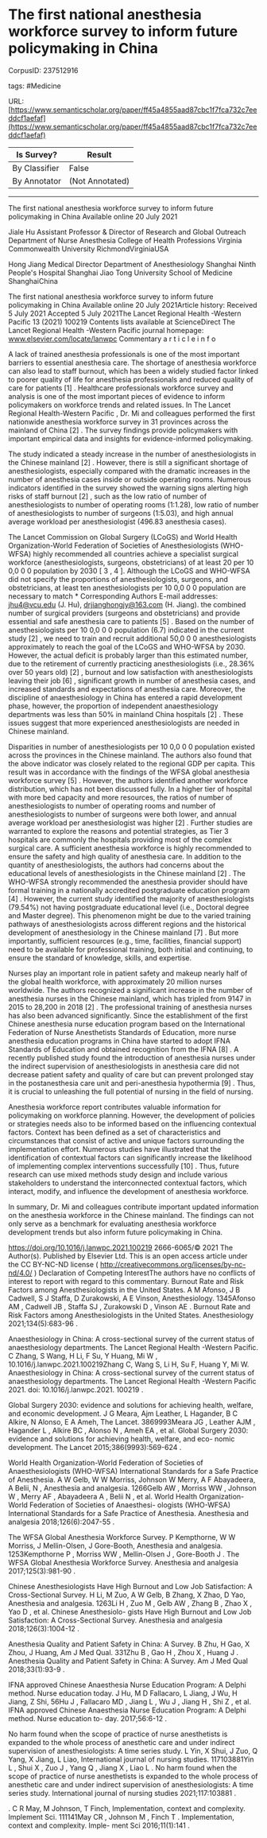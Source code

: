 # The first national anesthesia workforce survey to inform future policymaking in China

CorpusID: 237512916
 
tags: #Medicine

URL: [https://www.semanticscholar.org/paper/ff45a4855aad87cbc1f7fca732c7eeddcf1aefaf](https://www.semanticscholar.org/paper/ff45a4855aad87cbc1f7fca732c7eeddcf1aefaf)
 
| Is Survey?        | Result          |
| ----------------- | --------------- |
| By Classifier     | False |
| By Annotator      | (Not Annotated) |

---

The first national anesthesia workforce survey to inform future policymaking in China
Available online 20 July 2021

Jiale Hu 
Assistant Professor & Director of Research and Global Outreach
Department of Nurse Anesthesia
College of Health Professions
Virginia Commonwealth University
RichmondVirginiaUSA

Hong Jiang 
Medical Director
Department of Anesthesiology
Shanghai Ninth People's Hospital
Shanghai Jiao Tong University School of Medicine
ShanghaiChina

The first national anesthesia workforce survey to inform future policymaking in China
Available online 20 July 2021Article history: Received 5 July 2021 Accepted 5 July 2021The Lancet Regional Health -Western Pacific 13 (2021) 100219 Contents lists available at ScienceDirect The Lancet Regional Health -Western Pacific journal homepage: www.elsevier.com/locate/lanwpc Commentary a r t i c l e i n f o


A lack of trained anesthesia professionals is one of the most important barriers to essential anesthesia care. The shortage of anesthesia workforce can also lead to staff burnout, which has been a widely studied factor linked to poorer quality of life for anesthesia professionals and reduced quality of care for patients [1] . Healthcare professionals workforce survey and analysis is one of the most important pieces of evidence to inform policymakers on workforce trends and related issues. In The Lancet Regional Health-Western Pacific , Dr. Mi and colleagues performed the first nationwide anesthesia workforce survey in 31 provinces across the mainland of China [2] . The survey findings provide policymakers with important empirical data and insights for evidence-informed policymaking.

The study indicated a steady increase in the number of anesthesiologists in the Chinese mainland [2] . However, there is still a significant shortage of anesthesiologists, especially compared with the dramatic increases in the number of anesthesia cases inside or outside operating rooms. Numerous indicators identified in the survey showed the warning signs alerting high risks of staff burnout [2] , such as the low ratio of number of anesthesiologists to number of operating rooms (1:1.28), low ratio of number of anesthesiologists to number of surgeons (1:5.03), and high annual average workload per anesthesiologist (496.83 anesthesia cases).

The Lancet Commission on Global Surgery (LCoGS) and World Health Organization-World Federation of Societies of Anesthesiologists (WHO-WFSA) highly recommended all countries achieve a specialist surgical workforce (anesthesiologists, surgeons, obstetricians) of at least 20 per 10 0,0 0 0 population by 2030 [ 3 , 4 ]. Although the LCoGS and WHO-WFSA did not specify the proportions of anesthesiologists, surgeons, and obstetricians, at least ten anesthesiologists per 10 0,0 0 0 population are necessary to match * Corresponding Authors E-mail addresses: jhu4@vcu.edu (J. Hu), drjianghongjy@163.com (H. Jiang). the combined number of surgical providers (surgeons and obstetricians) and provide essential and safe anesthesia care to patients [5] . Based on the number of anesthesiologists per 10 0,0 0 0 population (6.7) indicated in the current study [2] , we need to train and recruit additional 50,0 0 0 anesthesiologists approximately to reach the goal of the LCoGS and WHO-WFSA by 2030. However, the actual deficit is probably larger than this estimated number, due to the retirement of currently practicing anesthesiologists (i.e., 28.36% over 50 years old) [2] , burnout and low satisfaction with anesthesiologists leaving their job [6] , significant growth in number of anesthesia cases, and increased standards and expectations of anesthesia care. Moreover, the discipline of anaesthesiology in China has entered a rapid development phase, however, the proportion of independent anaesthesiology departments was less than 50% in mainland China hospitals [2] . These issues suggest that more experienced anesthesiologists are needed in Chinese mainland.

Disparities in number of anesthesiologists per 10 0,0 0 0 population existed across the provinces in the Chinese mainland. The authors also found that the above indicator was closely related to the regional GDP per capita. This result was in accordance with the findings of the WFSA global anesthesia workforce survey [5] . However, the authors identified another workforce distribution, which has not been discussed fully. In a higher tier of hospital with more bed capacity and more resources, the ratios of number of anesthesiologists to number of operating rooms and number of anesthesiologists to number of surgeons were both lower, and annual average workload per anesthesiologist was higher [2] . Further studies are warranted to explore the reasons and potential strategies, as Tier 3 hospitals are commonly the hospitals providing most of the complex surgical care. A sufficient anesthesia workforce is highly recommended to ensure the safety and high quality of anesthesia care. In addition to the quantity of anesthesiologists, the authors had concerns about the educational levels of anesthesiologists in the Chinese mainland [2] . The WHO-WFSA strongly recommended the anesthesia provider should have formal training in a nationally accredited postgraduate education program [4] . However, the current study identified the majority of anesthesiologists (79.54%) not having postgraduate educational level (i.e., Doctoral degree and Master degree). This phenomenon might be due to the varied training pathways of anesthesiologists across different regions and the historical development of anesthesiology in the Chinese mainland [7] . But more importantly, sufficient resources (e.g., time, facilities, financial support) need to be available for professional training, both initial and continuing, to ensure the standard of knowledge, skills, and expertise.

Nurses play an important role in patient safety and makeup nearly half of the global health workforce, with approximately 20 million nurses worldwide. The authors recognized a significant increase in the number of anesthesia nurses in the Chinese mainland, which has tripled from 9147 in 2015 to 28,200 in 2018 [2] . The professional training of anesthesia nurses has also been advanced significantly. Since the establishment of the first Chinese anesthesia nurse education program based on the International Federation of Nurse Anesthetists Standards of Education, more nurse anesthesia education programs in China have started to adopt IFNA Standards of Education and obtained recognition from the IFNA [8] . A recently published study found the introduction of anesthesia nurses under the indirect supervision of anesthesiologists in anesthesia care did not decrease patient safety and quality of care but can prevent prolonged stay in the postanesthesia care unit and peri-anesthesia hypothermia [9] . Thus, it is crucial to unleashing the full potential of nursing in the field of nursing.

Anesthesia workforce report contributes valuable information for policymaking on workforce planning. However, the development of policies or strategies needs also to be informed based on the influencing contextual factors. Context has been defined as a set of characteristics and circumstances that consist of active and unique factors surrounding the implementation effort. Numerous studies have illustrated that the identification of contextual factors can significantly increase the likelihood of implementing complex interventions successfully [10] . Thus, future research can use mixed methods study design and include various stakeholders to understand the interconnected contextual factors, which interact, modify, and influence the development of anesthesia workforce.

In summary, Dr. Mi and colleagues contribute important updated information on the anesthesia workforce in the Chinese mainland. The findings can not only serve as a benchmark for evaluating anesthesia workforce development trends but also inform future policymaking in China.


https://doi.org/10.1016/j.lanwpc.2021.100219 2666-6065/© 2021 The Author(s). Published by Elsevier Ltd. This is an open access article under the CC BY-NC-ND license ( http://creativecommons.org/licenses/by-nc-nd/4.0/ )
Declaration of Competing InterestThe authors have no conflicts of interest to report with regard to this commentary.
Burnout Rate and Risk Factors among Anesthesiologists in the United States. A M Afonso, J B Cadwell, S J Staffa, D Zurakowski, A E Vinson, Anesthesiology. 1345Afonso AM , Cadwell JB , Staffa SJ , Zurakowski D , Vinson AE . Burnout Rate and Risk Factors among Anesthesiologists in the United States. Anesthesiology 2021;134(5):683-96 .

Anaesthesiology in China: A cross-sectional survey of the current status of anaesthesiology departments. The Lancet Regional Health -Western Pacific. C Zhang, S Wang, H Li, F Su, Y Huang, Mi W , 10.1016/j.lanwpc.2021.100219Zhang C, Wang S, Li H, Su F, Huang Y, Mi W. Anaesthesiology in China: A cross-sectional survey of the current status of anaesthesiology departments. The Lancet Regional Health -Western Pacific 2021. doi: 10.1016/j.lanwpc.2021. 100219 .

Global Surgery 2030: evidence and solutions for achieving health, welfare, and economic development. J G Meara, Ajm Leather, L Hagander, B C Alkire, N Alonso, E A Ameh, The Lancet. 3869993Meara JG , Leather AJM , Hagander L , Alkire BC , Alonso N , Ameh EA , et al. Global Surgery 2030: evidence and solutions for achieving health, welfare, and eco- nomic development. The Lancet 2015;386(9993):569-624 .

World Health Organization-World Federation of Societies of Anaesthesiologists (WHO-WFSA) International Standards for a Safe Practice of Anesthesia. A W Gelb, W W Morriss, Johnson W Merry, A F Abayadeera, A Belii, N , Anesthesia and analgesia. 1266Gelb AW , Morriss WW , Johnson W , Merry AF , Abayadeera A , Belii N , et al. World Health Organization-World Federation of Societies of Anaesthesi- ologists (WHO-WFSA) International Standards for a Safe Practice of Anesthesia. Anesthesia and analgesia 2018;126(6):2047-55 .

The WFSA Global Anesthesia Workforce Survey. P Kempthorne, W W Morriss, J Mellin-Olsen, J Gore-Booth, Anesthesia and analgesia. 1253Kempthorne P , Morriss WW , Mellin-Olsen J , Gore-Booth J . The WFSA Global Anesthesia Workforce Survey. Anesthesia and analgesia 2017;125(3):981-90 .

Chinese Anesthesiologists Have High Burnout and Low Job Satisfaction: A Cross-Sectional Survey. H Li, M Zuo, A W Gelb, B Zhang, X Zhao, D Yao, Anesthesia and analgesia. 1263Li H , Zuo M , Gelb AW , Zhang B , Zhao X , Yao D , et al. Chinese Anesthesiolo- gists Have High Burnout and Low Job Satisfaction: A Cross-Sectional Survey. Anesthesia and analgesia 2018;126(3):1004-12 .

Anesthesia Quality and Patient Safety in China: A Survey. B Zhu, H Gao, X Zhou, J Huang, Am J Med Qual. 331Zhu B , Gao H , Zhou X , Huang J . Anesthesia Quality and Patient Safety in China: A Survey. Am J Med Qual 2018;33(1):93-9 .

IFNA approved Chinese Anaesthesia Nurse Education Program: A Delphi method. Nurse education today. J Hu, M D Fallacaro, L Jiang, J Wu, H Jiang, Z Shi, 56Hu J , Fallacaro MD , Jiang L , Wu J , Jiang H , Shi Z , et al. IFNA approved Chinese Anaesthesia Nurse Education Program: A Delphi method. Nurse education to- day. 2017;56:6-12 .

No harm found when the scope of practice of nurse anesthetists is expanded to the whole process of anesthetic care and under indirect supervision of anesthesiologists: A time series study. L Yin, X Shui, J Zuo, Q Yang, X Jiang, L Liao, International journal of nursing studies. 117103881Yin L , Shui X , Zuo J , Yang Q , Jiang X , Liao L . No harm found when the scope of practice of nurse anesthetists is expanded to the whole process of anesthetic care and under indirect supervision of anesthesiologists: A time series study. International journal of nursing studies 2021;117:103881 .

. C R May, M Johnson, T Finch, Implementation, context and complexity. Implement Sci. 111141May CR , Johnson M , Finch T . Implementation, context and complexity. Imple- ment Sci 2016;11(1):141 .